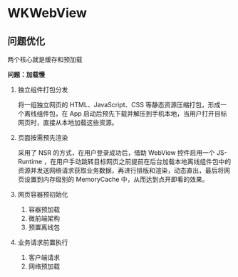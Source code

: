 # WKWebView

## 问题优化

两个核心就是缓存和预加载

**问题：加载慢**

1. 独立组件打包分发

   将一组独立网页的 HTML、JavaScript、CSS 等静态资源压缩打包，形成一个离线组件包，在 App 启动后预先下载并解压到手机本地，当用户打开目标网页时，直接从本地加载这些资源。

2. 页面按需预先渲染

   采用了 NSR 的方式，在用户登录成功后，借助 WebView 控件启用一个 JS-Runtime ，在用户手动跳转目标网页之前提前在后台加载本地离线组件包中的资源并发送网络请求获取业务数据，再进行排版和渲染，动态直出，最后将网页设置到内存级别的 MemoryCache 中，从而达到点开即看的效果。

3. 网页容器预初始化

   1. 容器预加载
   2. 微前端架构
   3. 预置离线包

4. 业务请求前置执行

   1. 客户端请求
   2. 网络预加载



